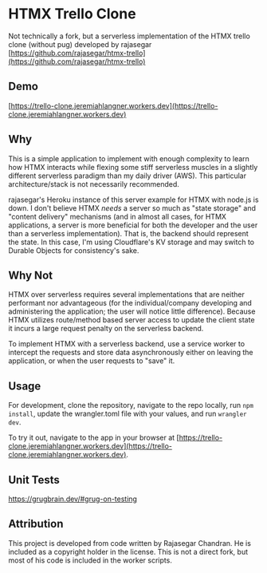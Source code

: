 # HTMX Trello Clone

Not technically a fork, but a serverless implementation of the HTMX trello clone
(without pug) developed by rajasegar
[https://github.com/rajasegar/htmx-trello](https://github.com/rajasegar/htmx-trello)

## Demo

[https://trello-clone.jeremiahlangner.workers.dev](https://trello-clone.jeremiahlangner.workers.dev)

## Why

This is a simple application to implement with enough complexity to learn how
HTMX interacts while flexing some stiff serverless muscles in a slightly
different serverless paradigm than my daily driver (AWS). This particular
architecture/stack is not necessarily recommended.

rajasegar's Heroku instance of this server example for HTMX with node.js is
down. I don't believe HTMX _needs_ a server so much as "state storage" and
"content delivery" mechanisms (and in almost all cases, for HTMX applications, a
server is more beneficial for both the developer and the user than a serverless
implementation). That is, the backend should represent the state. In this case,
I'm using Cloudflare's KV storage and may switch to Durable Objects for
consistency's sake.

## Why Not

HTMX over serverless requires several implementations that are neither
performant nor advantageous (for the individual/company developing and
administering the application; the user will notice little difference). Because
HTMX utilizes route/method based server access to update the client state it
incurs a large request penalty on the serverless backend.

To implement HTMX with a serverless backend, use a service worker to intercept
the requests and store data asynchronously either on leaving the application, or
when the user requests to "save" it.

## Usage

For development, clone the repository, navigate to the repo locally, run
`npm install`, update the wrangler.toml file with your values, and run
`wrangler dev`.

To try it out, navigate to the app in your browser at
[https://trello-clone.jeremiahlangner.workers.dev](https://trello-clone.jeremiahlangner.workers.dev).

## Unit Tests

https://grugbrain.dev/#grug-on-testing

## Attribution

This project is developed from code written by Rajasegar Chandran. He is
included as a copyright holder in the license. This is not a direct fork, but
most of his code is included in the worker scripts.
